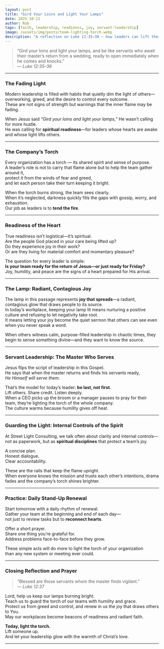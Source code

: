```yaml
---
layout: post
title: "Gird Your Loins and Light Your Lamps"
date: 2025-10-21
author: Rob
tags: [faith, leadership, readiness, joy, servant-leadership]
image: /assets/img/posts/team-lighting-torch.webp
description: "A reflection on Luke 12:35–38 — how leaders can lift their teams by lighting the company’s torch with joy and readiness of heart."
---
```


> “Gird your loins and light your lamps, and be like servants who await their master’s return from a wedding, ready to open immediately when he comes and knocks.”  
> — *Luke 12:35–36*

---

### The Fading Light

Modern leadership is filled with habits that quietly dim the light of others—overworking, greed, and the desire to control every outcome.  
These are not signs of strength but warnings that the inner flame may be fading.  

When Jesus said *“Gird your loins and light your lamps,”* He wasn’t calling for more hustle.  
He was calling for **spiritual readiness**—for leaders whose hearts are awake and whose light lifts others.

---

### The Company’s Torch

Every organization has a torch — its shared spirit and sense of purpose.  
A leader’s role is not to carry that flame alone but to help the team gather around it,  
protect it from the winds of fear and greed,  
and let each person take their turn keeping it bright.  

When the torch burns strong, the team sees clearly.  
When it’s neglected, darkness quickly fills the gaps with gossip, worry, and exhaustion.  
Our job as leaders is to **tend the fire**.

---

### Readiness of the Heart

True readiness isn’t logistical—it’s spiritual.  
Are the people God placed in your care being lifted up?  
Do they experience joy in their work?  
Or are they living for material comfort and momentary pleasure?

The question for every leader is simple:  
**Is your team ready for the return of Jesus—or just ready for Friday?**  
Joy, humility, and peace are the signs of a heart prepared for His arrival.

---

### The Lamp: Radiant, Contagious Joy

The lamp in this passage represents **joy that spreads**—a radiant, contagious glow that draws people to its source.  
In today’s workplace, keeping your lamp lit means nurturing a positive culture and refusing to let negativity take root.  
It means letting your joy become the quiet sermon that others can see even when you never speak a word.

When others witness calm, purpose-filled leadership in chaotic times, they begin to sense something divine—and they want to know the source.

---

### Servant Leadership: The Master Who Serves

Jesus flips the script of leadership in this Gospel.  
He says that when the master returns and finds his servants ready,  
*He Himself will serve them.*

That’s the model for today’s leader: **be last, not first.**  
Lift others. Share credit. Listen deeply.  
When a CEO picks up the broom or a manager pauses to pray for their team, they’re lighting the torch of the whole company.  
The culture warms because humility gives off heat.

---

### Guarding the Light: Internal Controls of the Spirit

At Street Light Consulting, we talk often about clarity and internal controls—  
not as paperwork, but as **spiritual disciplines** that protect a team’s joy.  

A concise plan.  
Honest dialogue.  
Clear accountability.  

These are the rails that keep the flame upright.  
When everyone knows the mission and trusts each other’s intentions, drama fades and the company’s torch shines brighter.

---

### Practice: Daily Stand-Up Renewal

Start tomorrow with a daily rhythm of renewal.  
Gather your team at the beginning and end of each day—  
not just to review tasks but to **reconnect hearts**.  

Offer a short prayer.  
Share one thing you’re grateful for.  
Address problems face-to-face before they grow.  

These simple acts will do more to light the torch of your organization  
than any new system or meeting ever could.

---

### Closing Reflection and Prayer

> “Blessed are those servants whom the master finds vigilant.”  
> — *Luke 12:37*

Lord, help us keep our lamps burning bright.  
Teach us to guard the torch of our teams with humility and grace.  
Protect us from greed and control, and renew in us the joy that draws others to You.  
May our workplaces become beacons of readiness and radiant faith.  

**Today, light the torch.**  
Lift someone up.  
And let your leadership glow with the warmth of Christ’s love.

---
